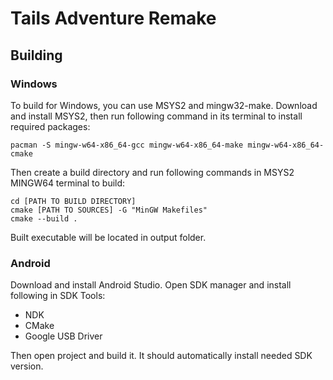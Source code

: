 # Tails Adventure Remake

## Building
### Windows
To build for Windows, you can use MSYS2 and mingw32-make. Download and install MSYS2, then run following command in its terminal to install required packages:

```console
pacman -S mingw-w64-x86_64-gcc mingw-w64-x86_64-make mingw-w64-x86_64-cmake
```

Then create a build directory and run following commands in MSYS2 MINGW64 terminal to build:

```console
cd [PATH TO BUILD DIRECTORY]
cmake [PATH TO SOURCES] -G "MinGW Makefiles"
cmake --build .
```

Built executable will be located in output folder.

### Android
Download and install Android Studio. Open SDK manager and install following in SDK Tools:

- NDK
- CMake
- Google USB Driver

Then open project and build it. It should automatically install needed SDK version.
